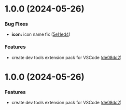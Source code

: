 # 1.0.0 (2024-05-26)


### Bug Fixes

* **icon:** icon name fix ([5e11ed4](https://github.com/s-gryt/dev-tools-pack/commit/5e11ed4503b253ef2e66894a880d102c95c628ef))


### Features

* create dev tools extension pack for VSCode ([de08dc2](https://github.com/s-gryt/dev-tools-pack/commit/de08dc288d39110dfc3ba61dac1f518acc7e4e95))

# 1.0.0 (2024-05-26)


### Features

* create dev tools extension pack for VSCode ([de08dc2](https://github.com/s-gryt/dev-tools-pack/commit/de08dc288d39110dfc3ba61dac1f518acc7e4e95))
